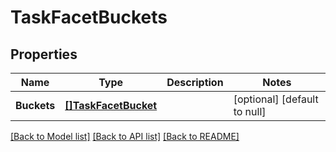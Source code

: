 # TaskFacetBuckets

## Properties
Name | Type | Description | Notes
------------ | ------------- | ------------- | -------------
**Buckets** | [**[]TaskFacetBucket**](task_facet_bucket.md) |  | [optional] [default to null]

[[Back to Model list]](../README.md#documentation-for-models) [[Back to API list]](../README.md#documentation-for-api-endpoints) [[Back to README]](../README.md)



